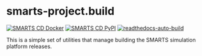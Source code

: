 # smarts-project.build
[![SMARTS CD Docker](https://github.com/smarts-project/smarts-project.build/actions/workflows/cd-docker.yml/badge.svg)](https://github.com/smarts-project/smarts-project.build/actions/workflows/cd-docker.yml)
[![SMARTS CD PyPI](https://github.com/smarts-project/smarts-project.build/actions/workflows/cd-pypi.yml/badge.svg)](https://github.com/smarts-project/smarts-project.build/actions/workflows/cd-pypi.yml)
[![readthedocs-auto-build](https://github.com/smarts-project/smarts-project.build/actions/workflows/readthedocs-auto-build.yml/badge.svg)](https://github.com/smarts-project/smarts-project.build/actions/workflows/readthedocs-auto-build.yml)

This is a simple set of utilities that manage building the SMARTS simulation platform releases.
